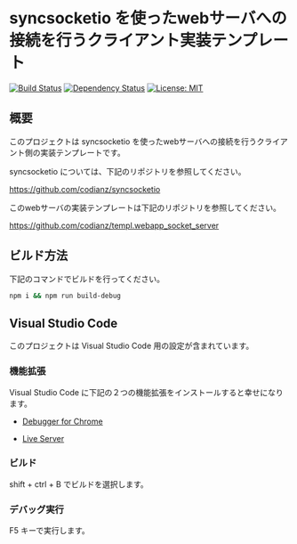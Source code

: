 # syncsocketio を使ったwebサーバへの接続を行うクライアント実装テンプレート

[![Build Status](https://travis-ci.org/codianz/templ.webapp_client.png?branch=master)](https://travis-ci.org/codianz/templ.webapp_client)
[![Dependency Status](https://img.shields.io/david/codianz/templ.webapp_client.svg?style=flat-square)](https://david-dm.org/codianz/templ.webapp_client)
[![License: MIT](https://img.shields.io/badge/License-MIT-blue.svg)](https://opensource.org/licenses/MIT)


## 概要

このプロジェクトは syncsocketio を使ったwebサーバへの接続を行うクライアント側の実装テンプレートです。

syncsocketio については、下記のリポジトリを参照してください。

https://github.com/codianz/syncsocketio

このwebサーバの実装テンプレートは下記のリポジトリを参照してください。

https://github.com/codianz/templ.webapp_socket_server


## ビルド方法

下記のコマンドでビルドを行ってください。

```sh
npm i && npm run build-debug
```

## Visual Studio Code

このプロジェクトは Visual Studio Code 用の設定が含まれています。

### 機能拡張

Visual Studio Code に下記の２つの機能拡張をインストールすると幸せになります。

* [Debugger for Chrome](https://marketplace.visualstudio.com/items?itemName=msjsdiag.debugger-for-chrome)


* [Live Server](https://marketplace.visualstudio.com/items?itemName=ritwickdey.LiveServer)


### ビルド

shift + ctrl + B でビルドを選択します。


### デバッグ実行

F5 キーで実行します。

